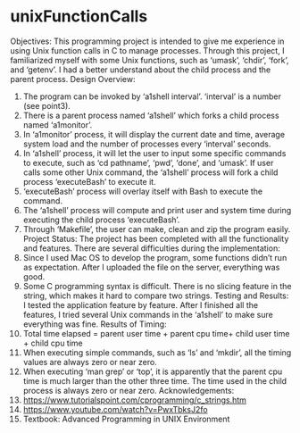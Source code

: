 # unixFunctionCalls

Objectives:
This programming project is intended to give me experience in using Unix function calls in C to manage processes.
Through this project, I familiarized myself with some Unix functions, such as ‘umask’, ‘chdir’, ‘fork’, and ‘getenv’. I had a better understand about the child process and the parent process.
Design Overview:
1. The program can be invoked by ‘a1shell interval’. ‘interval’ is a number (see point3).
2. There is a parent process named ‘a1shell’ which forks a child process named ‘a1monitor’.
3. In ‘a1monitor’ process, it will display the current date and time, average system load and the number
of processes every ‘interval’ seconds.
4. In ‘a1shell’ process, it will let the user to input some specific commands to execute, such as ‘cd
pathname’, ‘pwd’, ‘done’, and ‘umask’. If user calls some other Unix command, the ‘a1shell’ process
will fork a child process ‘executeBash’ to execute it.
5. ‘executeBash’ process will overlay itself with Bash to execute the command.
6. The ‘a1shell’ process will compute and print user and system time during executing the child process
‘executeBash’.
7. Through ‘Makefile’, the user can make, clean and zip the program easily.
Project Status:
The project has been completed with all the functionality and features. There are several difficulties during the implementation:
1. Since I used Mac OS to develop the program, some functions didn’t run as expectation. After I uploaded the file on the server, everything was good.
2. Some C programming syntax is difficult. There is no slicing feature in the string, which makes it hard to compare two strings.
Testing and Results:
I tested the application feature by feature. After I finished all the features, I tried several Unix commands in the ‘a1shell’ to make sure everything was fine.
Results of Timing:
1. Total time elapsed = parent user time + parent cpu time+ child user time + child cpu time
2. When executing simple commands, such as ‘ls’ and ‘mkdir’, all the timing values are always zero or
near zero.
3. When executing ‘man grep’ or ‘top’, it is apparently that the parent cpu time is much larger than the
other three time. The time used in the child process is always zero or near zero.
Acknowledgements:
1. https://www.tutorialspoint.com/cprogramming/c_strings.htm
2. https://www.youtube.com/watch?v=PwxTbksJ2fo
3. Textbook: Advanced Programming in UNIX Environment
